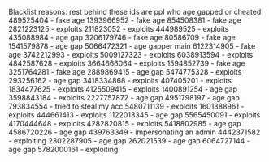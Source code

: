 Blacklist reasons:
rest behind these ids are ppl who age gapped or cheated
489525404 - fake age
1393966952 - fake age
854508381 - fake age
2821223125 - exploits
211823052 - exploits
444989525 - exploits
435088984 - age gap
3206179746 - fake age
80586709 - fake age
1541579878 - age gap
5066472321 - age gapper main
6122314905 - fake age
3742212993 - exploits
5009127323 - exploits
6038913594 - exploits
4842587628 - exploits
3664666064 - exploits
1594852739 - fake age
3251764281 - fake age
2889869415 - age gap
5474775328 - exploits
293256162 - age gap
3418334868 - exploits
407405201 - exploits
1834477625 - exploits
4125509415 - exploits
1400891254 - age gap
3598843184 - exploits
2227757872 - age gap
4951798197 - age gap
793834554 - tried to steal my acc
5480711139 - exploits
1601388961 - exploits
444661413 - exploits
1122013345 - age gap
5565450091 - exploits
4170444648 - exploits
4282820815 - exploits
5418802985 - age gap
4586720226 - age gap
439763349 - impersonating an admin
4442371582 - exploiting
2302287905 - age gap
262021539 - age gap
6064727144 - age gap
5782000161 - exploiting
